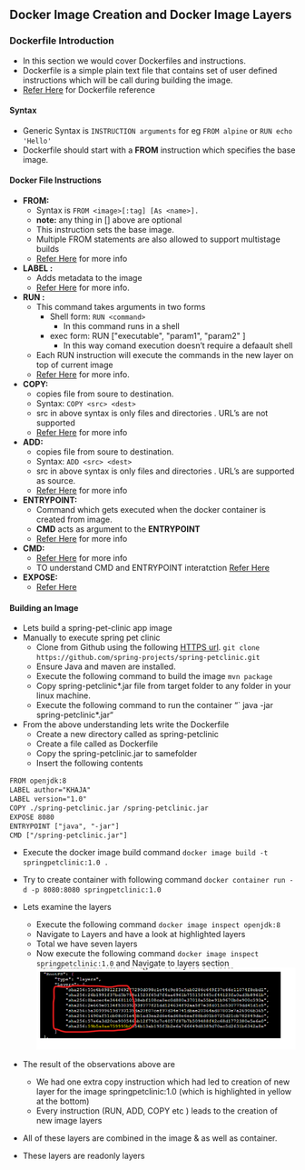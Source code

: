 Docker Image Creation and Docker Image Layers
---------------------------------------------

### Dockerfile Introduction
* In this section we would cover Dockerfiles and instructions.
* Dockerfile is a simple plain text file that contains set of user defined instructions which will be call during building the image.
* [Refer Here](https://docs.docker.com/reference/dockerfile/) for Dockerfile reference

#### Syntax
* Generic Syntax is `INSTRUCTION arguments` for eg `FROM alpine` or `RUN echo 'Hello'`
* Dockerfile should start with a **FROM** instruction which specifies the base image.

#### Docker File Instructions
* **FROM:**
   * Syntax is `FROM <image>[:tag] [As <name>].`
   * **note:** any thing in [] above are optional
   * This instruction sets the base image.
   * Multiple FROM statements are also allowed to support multistage builds
   * [Refer Here](https://docs.docker.com/reference/dockerfile/#from) for more info
* **LABEL :**
   * Adds metadata to the image
   * [Refer Here](https://docs.docker.com/reference/dockerfile/#label) for more info.
* **RUN :**
   * This command takes arguments in two forms
      * Shell form: `RUN <command>`      
         * In this command runs in a shell
      * exec form: RUN ["executable", "param1", "param2" ]   
         * In this way comand execution doesn’t require a defaault shell
  * Each RUN instruction will execute the commands in the new layer on top of current image
  * [Refer Here](https://docs.docker.com/reference/dockerfile/#run) for more info.
* **COPY:**
   * copies file from soure to destination.
   * Syntax: `COPY <src> <dest>`  
   * src in above syntax is only files and directories . URL’s are not supported
   * [Refer Here](https://docs.docker.com/reference/dockerfile/#copy) for more info
* **ADD:**
   * copies file from soure to destination.
   * Syntax: `ADD <src> <dest>`   
   * src in above syntax is only files and directories . URL’s are supported as source.
   * [Refer Here](https://docs.docker.com/reference/dockerfile/#add) for more info
* **ENTRYPOINT:**
   * Command which gets executed when the docker container is created from image.
   * **CMD** acts as argument to the **ENTRYPOINT**   
   * [Refer Here](https://docs.docker.com/reference/dockerfile/#entrypoint) for more info
* **CMD:**
   * [Refer Here](https://docs.docker.com/reference/dockerfile/#cmd) for more info
   * TO understand CMD and ENTRYPOINT interatction [Refer Here](https://docs.docker.com/reference/dockerfile/#understand-how-cmd-and-entrypoint-interact)
* **EXPOSE:**
    * [Refer Here](https://docs.docker.com/reference/dockerfile/#expose)

#### Building an Image
* Lets build a spring-pet-clinic app image
* Manually to execute spring pet clinic
   * Clone from Github using the following [HTTPS url](https://github.com/spring-projects/spring-petclinic). `git clone https://github.com/spring-projects/spring-petclinic.git`
   * Ensure Java and maven are installed.
   * Execute the following command to build the image `mvn package`
   * Copy spring-petclinic*.jar file from target folder to any folder in your linux machine.
   * Execute the following command to run the container “` java -jar spring-petclinic*.jar“
* From the above understanding lets write the Dockerfile
   * Create a new directory called as spring-petclinic 
   * Create a file called as Dockerfile
   * Copy the spring-petclinic.jar to samefolder
   * Insert the following contents
```
FROM openjdk:8
LABEL author="KHAJA"
LABEL version="1.0"
COPY ./spring-petclinic.jar /spring-petclinic.jar
EXPOSE 8080
ENTRYPOINT ["java", "-jar"] 
CMD ["/spring-petclinic.jar"]
```
   * Execute the docker image build command `docker image build -t springpetclinic:1.0 .`
   * Try to create container with following command
   `docker container run -d -p 8080:8080 springpetclinic:1.0`

* Lets examine the layers
   * Execute the following command `docker image inspect openjdk:8`
   * Navigate to Layers and have a look at highlighted layers
   * Total we have seven layers
   * Now execute the following command `docker image inspect springpetclinic:1.0` and Navigate to layers section
   ![Preview](./Images/dc1.png)
* The result of the observations above are
   * We had one extra copy instruction which had led to creation of new layer for the image springpetclinic:1.0 (which is highlighted in yellow at the bottom)
   * Every instruction (RUN, ADD, COPY etc ) leads to the creation of new image layers
* All of these layers are combined in the image & as well as container.
* These layers are readonly layers
      

